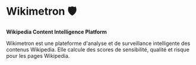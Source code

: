 # Wikimetron 🛡️

**Wikipedia Content Intelligence Platform**

Wikimetron est une plateforme d'analyse et de surveillance intelligente des contenus Wikipedia. Elle calcule des scores de sensibilité, qualité et risque pour les pages Wikipedia.

